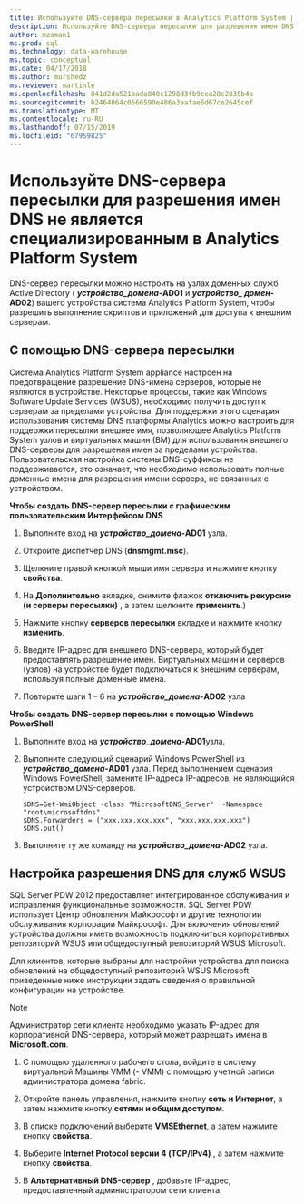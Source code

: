 ```yaml
---
title: Используйте DNS-сервера пересылки в Analytics Platform System | Документация по Microsoft»
description: Используйте DNS-сервера пересылки для разрешения имен DNS не является специализированным в Analytics Platform System.
author: mzaman1
ms.prod: sql
ms.technology: data-warehouse
ms.topic: conceptual
ms.date: 04/17/2018
ms.author: murshedz
ms.reviewer: martinle
ms.openlocfilehash: 841d2da521bada840c1298d3fb9cea28c2835b4a
ms.sourcegitcommit: b2464064c0566590e486a3aafae6d67ce2645cef
ms.translationtype: MT
ms.contentlocale: ru-RU
ms.lasthandoff: 07/15/2019
ms.locfileid: "67959825"
---
```

# <a name="use-a-dns-forwarder-to-resolve-non-appliance-dns-names-in-analytics-platform-system"></a>Используйте DNS-сервера пересылки для разрешения имен DNS не является специализированным в Analytics Platform System
DNS-сервер пересылки можно настроить на узлах доменных служб Active Directory ( **_устройство\_домена_-AD01** и  **_устройство\_ домен_-AD02**) вашего устройства система Analytics Platform System, чтобы разрешить выполнение скриптов и приложений для доступа к внешним серверам.  
  
## <a name="ResolveDNS"></a>С помощью DNS-сервера пересылки  
Система Analytics Platform System appliance настроен на предотвращение разрешение DNS-имена серверов, которые не являются в устройстве. Некоторые процессы, такие как Windows Software Update Services (WSUS), необходимо получить доступ к серверам за пределами устройства. Для поддержки этого сценария использования системы DNS платформы Analytics можно настроить для поддержки пересылки внешнее имя, позволяющее Analytics Platform System узлов и виртуальных машин (ВМ) для использования внешнего DNS-серверы для разрешения имен за пределами устройства. Пользовательская настройка системы DNS-суффиксы не поддерживается, это означает, что необходимо использовать полные доменные имена для разрешения имени сервера, не связанных с устройством.  
  
**Чтобы создать DNS-сервер пересылки с графическим пользовательским Интерфейсом DNS**  
  
1.  Выполните вход на  **_устройство\_домена_-AD01** узла.  
  
2.  Откройте диспетчер DNS (**dnsmgmt.msc**).  
  
3.  Щелкните правой кнопкой мыши имя сервера и нажмите кнопку **свойства**.  
  
4.  На **Дополнительно** вкладке, снимите флажок **отключить рекурсию (и серверы пересылки)** , а затем щелкните **применить**.)  
  
5.  Нажмите кнопку **серверов пересылки** вкладке и нажмите кнопку **изменить**.  
  
6.  Введите IP-адрес для внешнего DNS-сервера, который будет предоставлять разрешение имен. Виртуальных машин и серверов (узлов) на устройстве будет подключаться к внешним серверам, используя полные доменные имена.  
  
7.  Повторите шаги 1 – 6 на  **_устройство\_домена_-AD02** узла  
  
**Чтобы создать DNS-сервер пересылки с помощью Windows PowerShell**  
  
1.  Выполните вход на  **_устройство\_домена_-AD01**узла.  
  
2.  Выполните следующий сценарий Windows PowerShell из  **_устройство\_домена_-AD01** узла. Перед выполнением сценария Windows PowerShell, замените IP-адреса IP-адресов, не являющийся устройством DNS-серверов.  
  
    ```  
    $DNS=Get-WmiObject -class "MicrosoftDNS_Server"  -Namespace "root\microsoftdns"  
    $DNS.Forwarders = ("xxx.xxx.xxx.xxx", "xxx.xxx.xxx.xxx")  
    $DNS.put()  
    ```  
  
3.  Выполните ту же команду на  **_устройство\_домена_-AD02** узла.  
  
## <a name="configuring-dns-resolution-for-wsus"></a>Настройка разрешения DNS для служб WSUS  
SQL Server PDW 2012 предоставляет интегрированное обслуживания и исправления функциональные возможности. SQL Server PDW использует Центр обновления Майкрософт и другие технологии обслуживания корпорации Майкрософт. Для включения обновлений устройства должны иметь возможность подключиться корпоративных репозиторий WSUS или общедоступный репозиторий WSUS Microsoft.  
  
Для клиентов, которые выбраны для настройки устройства для поиска обновлений на общедоступный репозиторий WSUS Microsoft приведенные ниже инструкции задать сведения о правильной конфигурации на устройстве.  
  
> [!NOTE]  
> Администратор сети клиента необходимо указать IP-адрес для корпоративной DNS-сервера, который может разрешать имена в **Microsoft.com**.  
  
1.  С помощью удаленного рабочего стола, войдите в систему виртуальной Машины VMM (<fabric domain>- VMM) с помощью учетной записи администратора домена fabric.  
  
2.  Откройте панель управления, нажмите кнопку **сеть и Интернет**, а затем нажмите кнопку **сетями и общим доступом**.  
  
3.  В списке подключений выберите **VMSEthernet**, а затем нажмите кнопку **свойства**.  
  
4.  Выберите **Internet Protocol версии 4 (TCP/IPv4)** , а затем нажмите кнопку **свойства**.  
  
5.  В **Альтернативный DNS-сервер** , добавьте IP-адрес, предоставленный администратором сети клиента.  
  
<!-- MISSING LINKS ## See Also  
[Common Metadata Query Examples &#40;SQL Server PDW&#41;](../sqlpdw/common-metadata-query-examples-sql-server-pdw.md)  -->  
  
